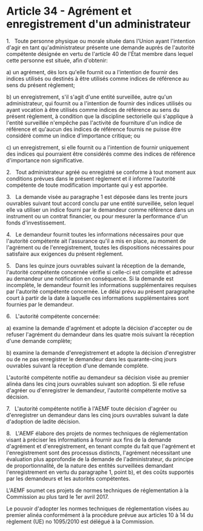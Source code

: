 # Article 34 - Agrément et enregistrement d'un administrateur


1.   Toute personne physique ou morale située dans l'Union ayant l'intention d'agir en tant qu'administrateur présente une demande auprès de l'autorité compétente désignée en vertu de l'article 40 de l'État membre dans lequel cette personne est située, afin d'obtenir:

a) un agrément, dès lors qu'elle fournit ou a l'intention de fournir des indices utilisés ou destinés à être utilisés comme indices de référence au sens du présent règlement;

b) un enregistrement, s'il s'agit d'une entité surveillée, autre qu'un administrateur, qui fournit ou a l'intention de fournir des indices utilisés ou ayant vocation à être utilisés comme indices de référence au sens du présent règlement, à condition que la discipline sectorielle qui s'applique à l'entité surveillée n'empêche pas l'activité de fourniture d'un indice de référence et qu'aucun des indices de référence fournis ne puisse être considéré comme un indice d'importance critique; ou

c) un enregistrement, si elle fournit ou a l'intention de fournir uniquement des indices qui pourraient être considérés comme des indices de référence d'importance non significative.

2.   Tout administrateur agréé ou enregistré se conforme à tout moment aux conditions prévues dans le présent règlement et il informe l'autorité compétente de toute modification importante qui y est apportée.

3.   La demande visée au paragraphe 1 est déposée dans les trente jours ouvrables suivant tout accord conclu par une entité surveillée, selon lequel elle va utiliser un indice fourni par le demandeur comme référence dans un instrument ou un contrat financier, ou pour mesurer la performance d'un fonds d'investissement.

4.   Le demandeur fournit toutes les informations nécessaires pour que l'autorité compétente ait l'assurance qu'il a mis en place, au moment de l'agrément ou de l'enregistrement, toutes les dispositions nécessaires pour satisfaire aux exigences du présent règlement.

5.   Dans les quinze jours ouvrables suivant la réception de la demande, l'autorité compétente concernée vérifie si celle-ci est complète et adresse au demandeur une notification en conséquence. Si la demande est incomplète, le demandeur fournit les informations supplémentaires requises par l'autorité compétente concernée. Le délai prévu au présent paragraphe court à partir de la date à laquelle ces informations supplémentaires sont fournies par le demandeur.

6.   L'autorité compétente concernée:

a) examine la demande d'agrément et adopte la décision d'accepter ou de refuser l'agrément du demandeur dans les quatre mois suivant la réception d'une demande complète;

b) examine la demande d'enregistrement et adopte la décision d'enregistrer ou de ne pas enregistrer le demandeur dans les quarante-cinq jours ouvrables suivant la réception d'une demande complète.

L'autorité compétente notifie au demandeur sa décision visée au premier alinéa dans les cinq jours ouvrables suivant son adoption. Si elle refuse d'agréer ou d'enregistrer le demandeur, l'autorité compétente motive sa décision.

7.   L'autorité compétente notifie à l'AEMF toute décision d'agréer ou d'enregistrer un demandeur dans les cinq jours ouvrables suivant la date d'adoption de ladite décision.

8.   L'AEMF élabore des projets de normes techniques de réglementation visant à préciser les informations à fournir aux fins de la demande d'agrément et d'enregistrement, en tenant compte du fait que l'agrément et l'enregistrement sont des processus distincts, l'agrément nécessitant une évaluation plus approfondie de la demande de l'administrateur, du principe de proportionnalité, de la nature des entités surveillées demandant l'enregistrement en vertu du paragraphe 1, point b), et des coûts supportés par les demandeurs et les autorités compétentes.

L'AEMF soumet ces projets de normes techniques de réglementation à la Commission au plus tard le 1er avril 2017.

Le pouvoir d'adopter les normes techniques de réglementation visées au premier alinéa conformément à la procédure prévue aux articles 10 à 14 du règlement (UE) no 1095/2010 est délégué à la Commission.

